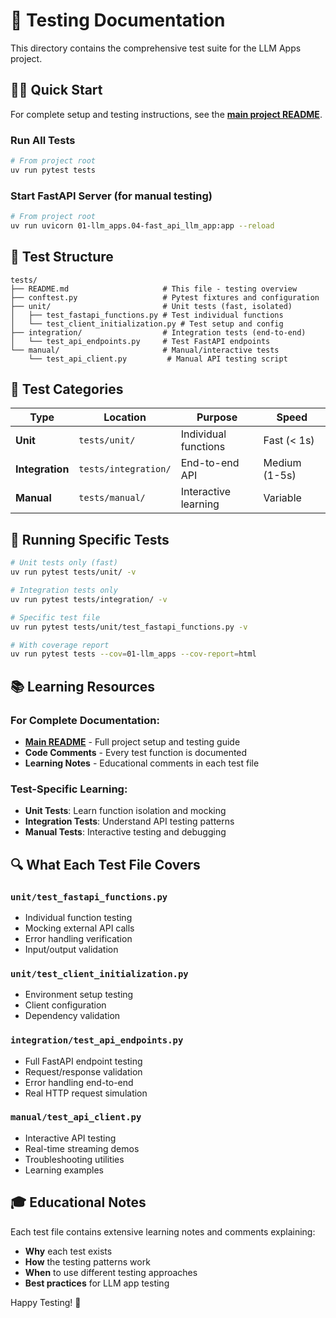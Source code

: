 # 🧪 Testing Documentation

This directory contains the comprehensive test suite for the LLM Apps project.

## 🏃‍♂️ Quick Start

For complete setup and testing instructions, see the **[main project README](../README.md#-testing-guide)**.

### Run All Tests
```bash
# From project root
uv run pytest tests
```

### Start FastAPI Server (for manual testing)
```bash
# From project root
uv run uvicorn 01-llm_apps.04-fast_api_llm_app:app --reload
```

## 📁 Test Structure

```
tests/
├── README.md                     # This file - testing overview
├── conftest.py                   # Pytest fixtures and configuration
├── unit/                         # Unit tests (fast, isolated)
│   ├── test_fastapi_functions.py # Test individual functions
│   └── test_client_initialization.py # Test setup and config
├── integration/                  # Integration tests (end-to-end)
│   └── test_api_endpoints.py     # Test FastAPI endpoints
└── manual/                       # Manual/interactive tests
    └── test_api_client.py         # Manual API testing script
```

## 🎯 Test Categories

| Type | Location | Purpose | Speed |
|------|----------|---------|-------|
| **Unit** | `tests/unit/` | Individual functions | Fast (< 1s) |
| **Integration** | `tests/integration/` | End-to-end API | Medium (1-5s) |
| **Manual** | `tests/manual/` | Interactive learning | Variable |

## 🧪 Running Specific Tests

```bash
# Unit tests only (fast)
uv run pytest tests/unit/ -v

# Integration tests only
uv run pytest tests/integration/ -v

# Specific test file
uv run pytest tests/unit/test_fastapi_functions.py -v

# With coverage report
uv run pytest tests --cov=01-llm_apps --cov-report=html
```

## 📚 Learning Resources

### For Complete Documentation:
- **[Main README](../README.md)** - Full project setup and testing guide
- **Code Comments** - Every test function is documented
- **Learning Notes** - Educational comments in each test file

### Test-Specific Learning:
- **Unit Tests**: Learn function isolation and mocking
- **Integration Tests**: Understand API testing patterns
- **Manual Tests**: Interactive testing and debugging

## 🔍 What Each Test File Covers

### `unit/test_fastapi_functions.py`
- Individual function testing
- Mocking external API calls
- Error handling verification
- Input/output validation

### `unit/test_client_initialization.py`
- Environment setup testing
- Client configuration
- Dependency validation

### `integration/test_api_endpoints.py`
- Full FastAPI endpoint testing
- Request/response validation
- Error handling end-to-end
- Real HTTP request simulation

### `manual/test_api_client.py`
- Interactive API testing
- Real-time streaming demos
- Troubleshooting utilities
- Learning examples

## 🎓 Educational Notes

Each test file contains extensive learning notes and comments explaining:
- **Why** each test exists
- **How** the testing patterns work
- **When** to use different testing approaches
- **Best practices** for LLM app testing

Happy Testing! 🚀